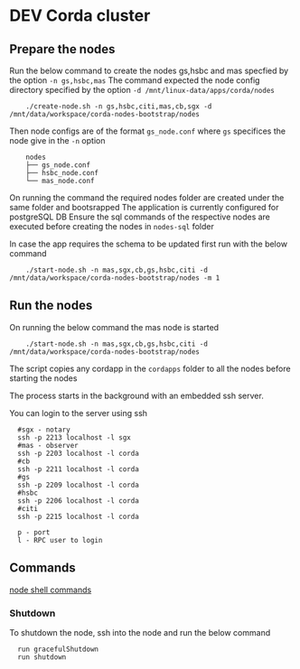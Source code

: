 # DEV Corda cluster

## Prepare the nodes

Run the below command to create the nodes gs,hsbc and mas specfied by the option `-n gs,hsbc,mas` 
The command expected the node config directory specified by the option `-d /mnt/linux-data/apps/corda/nodes` 

```shell
    ./create-node.sh -n gs,hsbc,citi,mas,cb,sgx -d /mnt/data/workspace/corda-nodes-bootstrap/nodes
```

Then node configs are of the format `gs_node.conf` where `gs` specifices the node give in the `-n` option

```shell
    nodes
    ├── gs_node.conf
    ├── hsbc_node.conf
    └── mas_node.conf

```

On running the command the required nodes folder are created under the same folder and bootsrapped 
The application is currently configured for postgreSQL DB
Ensure the sql commands of the respective nodes are executed before creating the nodes in `nodes-sql` folder


In case the app requires the schema to be updated first run with the below command
```
    ./start-node.sh -n mas,sgx,cb,gs,hsbc,citi -d /mnt/data/workspace/corda-nodes-bootstrap/nodes -m 1
```


## Run the nodes

On running the below command the mas node is started 

```shell
    ./start-node.sh -n mas,sgx,cb,gs,hsbc,citi -d /mnt/data/workspace/corda-nodes-bootstrap/nodes
``` 

The script copies any cordapp in the `cordapps` folder to all the nodes before starting the nodes

The process starts in the background with an embedded ssh server. 

You can login to the server using ssh

```shell
  #sgx - notary
  ssh -p 2213 localhost -l sgx
  #mas - observer
  ssh -p 2203 localhost -l corda
  #cb
  ssh -p 2211 localhost -l corda
  #gs
  ssh -p 2209 localhost -l corda
  #hsbc
  ssh -p 2206 localhost -l corda
  #citi
  ssh -p 2215 localhost -l corda

  p - port
  l - RPC user to login
```

## Commands

[node shell commands](https://docs.r3.com/en/platform/corda/4.9/community/shell.html#node-shell-commands)

### Shutdown

To shutdown the node, ssh into the node and run the below command

```shell
  run gracefulShutdown
  run shutdown
```
